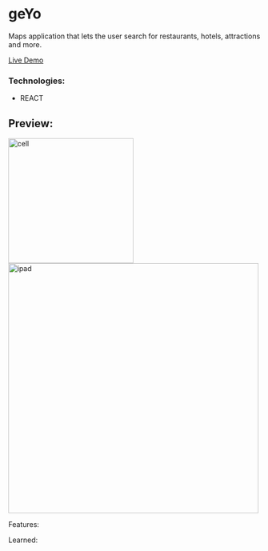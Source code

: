 # geYo
Maps application that lets the user search for restaurants, hotels, attractions and more. 

<a class="README-link" href="https://lionelroy.github.io/Geolocus/">Live Demo</a>

<h3>Technologies:</h3>
 <ul>
    <li>REACT</li>
 </ul>

## Preview:
<img src="" alt="cell" width="250"/>
<img src="" alt="ipad" width="500"/>

Features: 



Learned:
